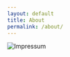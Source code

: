 ```yaml
---
layout: default
title: About
permalink: /about/
---
```


<div class="wrapper about-wrapper">
<div class="about">
  <img src="/assets/img/impressum.png" alt="Impressum"/>
</div>
</div>
